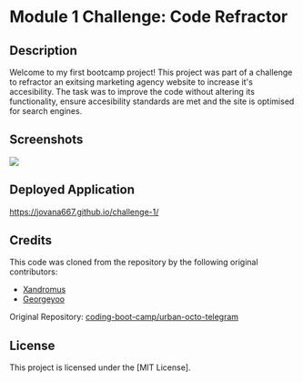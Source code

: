# Module 1 Challenge: Code Refractor 

## Description

Welcome to my first bootcamp project! This project was part of a challenge to refractor an exitsing marketing agency website to increase it's accesibility. The task was to improve the code without altering its functionality, ensure accesibility standards are met and the site is optimised for search engines.

## Screenshots 

![ ](images/screenshot1.png)


## Deployed Application

https://jovana667.github.io/challenge-1/

## Credits

This code was cloned from the repository by the following original contributors:

- [Xandromus](https://github.com/Xandromus)
- [Georgeyoo](https://github.com/Georgeyoo)

Original Repository: [coding-boot-camp/urban-octo-telegram](https://github.com/coding-boot-camp/urban-octo-telegram)

## License

This project is licensed under the [MIT License].
